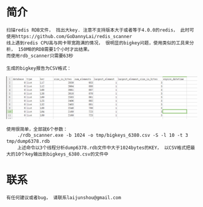 # 简介
	扫描redis RDB文件， 找出大key. 注意不支持版本大于或者等于4.0.0的redis， 此时可使用https://github.com/GoDannyLai/redis_scanner
    线上遇到redis CPU高与网卡带宽跑满的情况， 很明显的bigkey问题，使用类似的工具来分析， 150MB的RDB需要1个小时才出结果。
	而使用rdb_scanner只需要63秒

    生成的bigkey报告为CSV格式：
![csvfile](https://github.com/GoDannyLai/rdb_scanner/raw/master/misc/img/bigkeys.png)

    使用很简单，全部就6个参数：
        ./rdb_scanner.exe -b 1024 -o tmp/bigkeys_6380.csv -S -l 10 -t 3 tmp/dump6378.rdb
		上述命令以3个线程分析dump6378.rdb文件中大于1024bytes的KEY， 以CSV格式把最大的10个key输出到bigkeys_6380.csv的文件中
# 联系
	有任何建议或者bug， 请联系laijunshou@gmail.com   